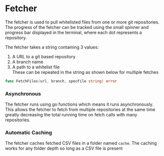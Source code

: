 # Fetcher

The fetcher is used to pull whitelisted files from one or more git repositories. The progress of the fetcher can be tracked using the small spinner and progress bar displayed in the terminal, where each dot represents a repository.

The fetcher takes a string containing 3 values:  
1. A URL to a git based repository
2. A branch name
3. A path to a whitelist file  
These can be repeated in the string as shown below for multiple fetches
```go
func FetchFiles(url, branch, specFile string) error 
```

### Asynchronous
The fetcher runs using go functions which means it runs asynchronously. This allows the fetcher to fetch from multiple repositories at the same time greatly decreasing the total running time on fetch calls with many repositories.

### Automatic Caching
The fetcher caches fetched CSV files in a folder named `cache`. The caching works for any folder depth so long as a CSV file is present